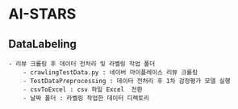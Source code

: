 # AI-STARS

## DataLabeling
    - 리뷰 크롤링 후 데이터 전처리 및 라벨링 작업 폴더
        - crawlingTestData.py : 네이버 마이플레이스 리뷰 크롤링
        - TestDataPreprocessing : 데이터 전처리 후 1차 감정평가 모델 실행
        - csvToExcel : csv 파일 Excel  전환
        - 날짜 폴더 : 라벨링 작업한 데이터 디렉토리